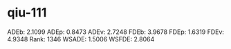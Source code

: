 # qiu-111

ADEb: 2.1099
ADEp: 0.8473
ADEv: 2.7248
FDEb: 3.9678
FDEp: 1.6319
FDEv: 4.9348
Rank: 1346
WSADE: 1.5006
WSFDE: 2.8064